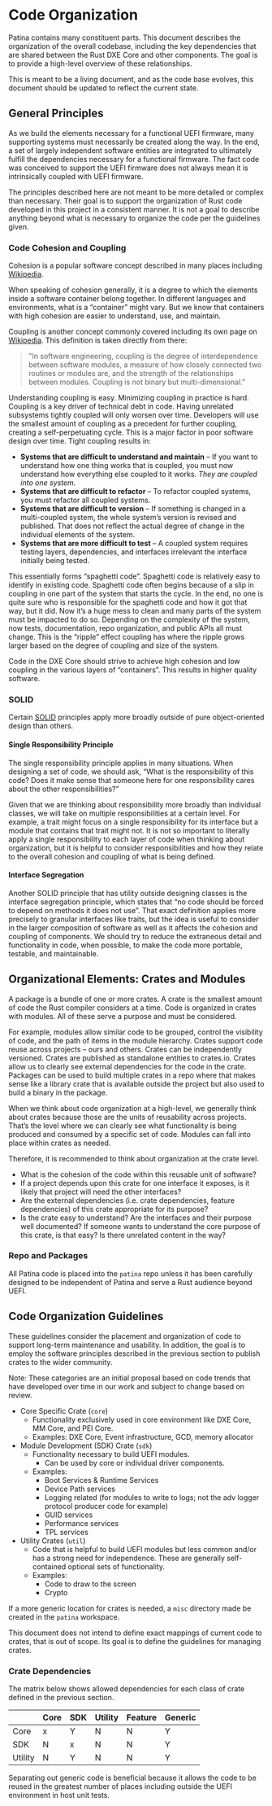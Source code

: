 # Code Organization

Patina contains many constituent parts. This document describes the organization of the overall codebase, including the
key dependencies that are shared between the Rust DXE Core and other components. The goal is to provide a high-level
overview of these relationships.

This is meant to be a living document, and as the code base evolves, this document should be updated to reflect the
current state.

## General Principles

As we build the elements necessary for a functional UEFI firmware, many supporting systems must necessarily be created
along the way. In the end, a set of largely independent software entities are integrated to ultimately fulfill the
dependencies necessary for a functional firmware. The fact code was conceived to support the UEFI firmware does not
always mean it is intrinsically coupled with UEFI firmware.

The principles described here are not meant to be more detailed or complex than necessary. Their goal is to support
the organization of Rust code developed in this project in a consistent manner. It is not a goal to describe anything
beyond what is necessary to organize the code per the guidelines given.

### Code Cohesion and Coupling

Cohesion is a popular software concept described in many places including
[Wikipedia](https://en.wikipedia.org/wiki/Cohesion_(computer_science)).

When speaking of cohesion generally, it is a degree to which the elements inside a software container belong together.
In different languages and environments, what is a “container” might vary. But we know that containers with high
cohesion are easier to understand, use, and maintain.

Coupling is another concept commonly covered including its own page on
[Wikipedia](https://en.wikipedia.org/wiki/Coupling_(computer_programming)). This definition is taken directly from
there:

> "In software engineering, coupling is the degree of interdependence between software modules, a measure of how closely
> connected two routines or modules are, and the strength of the relationships between modules. Coupling is not binary
> but multi-dimensional."

Understanding coupling is easy. Minimizing coupling in practice is hard. Coupling is a key driver of technical debt in
code. Having unrelated subsystems tightly coupled will only worsen over time. Developers will use the smallest amount
of coupling as a precedent for further coupling, creating a self-perpetuating cycle. This is a major factor in poor
software design over time. Tight coupling results in:

- **Systems that are difficult to understand and maintain** – If you want to understand how one thing works that is
  coupled, you must now understand how everything else coupled to it works. *They are coupled into one system.*
- **Systems that are difficult to refactor** – To refactor coupled systems, you must refactor all coupled systems.
- **Systems that are difficult to version** – If something is changed in a multi-coupled system, the whole system’s
  version is revised and published. That does not reflect the actual degree of change in the individual elements of
  the system.
- **Systems that are more difficult to test** – A coupled system requires testing layers, dependencies, and interfaces
  irrelevant the interface initially being tested.

This essentially forms “spaghetti code”. Spaghetti code is relatively easy to identify in existing code. Spaghetti
code often begins because of a slip in coupling in one part of the system that starts the cycle. In the end, no one is
quite sure who is responsible for the spaghetti code and how it got that way, but it did. Now it’s a huge mess to clean
and many parts of the system must be impacted to do so. Depending on the complexity of the system, now tests,
documentation, repo organization, and public APIs all must change. This is the “ripple” effect coupling has where the
ripple grows larger based on the degree of coupling and size of the system.

Code in the DXE Core should strive to achieve high cohesion and low coupling in the various layers of “containers”.
This results in higher quality software.

### SOLID

Certain [SOLID](https://en.wikipedia.org/wiki/SOLID) principles apply more broadly outside of pure object-oriented
design than others.

#### Single Responsibility Principle

The single responsibility principle applies in many situations. When designing a set of code, we should ask, “What is
the responsibility of this code?  Does it make sense that someone here for one responsibility cares about the other
responsibilities?”

Given that we are thinking about responsibility more broadly than individual classes, we will take on multiple
responsibilities at a certain level. For example, a trait might focus on a single responsibility for its interface
but a module that contains that trait might not. It is not so important to literally apply a single responsibility
to each layer of code when thinking about organization, but it is helpful to consider responsibilities and how they
relate to the overall cohesion and coupling of what is being defined.

#### Interface Segregation

Another SOLID principle that has utility outside designing classes is the interface segregation principle, which states
that “no code should be forced to depend on methods it does not use”. That exact definition applies more precisely to
granular interfaces like traits, but the idea is useful to consider in the larger composition of software as well as
it affects the cohesion and coupling of components. We should try to reduce the extraneous detail and functionality in
code, when possible, to make the code more portable, testable, and maintainable.

## Organizational Elements: Crates and Modules

A package is a bundle of one or more crates. A crate is the smallest amount of code the Rust compiler considers at a
time. Code is organized in crates with modules. All of these serve a purpose and must be considered.

For example, modules allow similar code to be grouped, control the visibility of code, and the path of items in the
module hierarchy. Crates support code reuse across projects – ours and others. Crates can be independently versioned.
Crates are published as standalone entities to crates.io. Crates allow us to clearly see external dependencies for
the code in the crate. Packages can be used to build multiple crates in a repo where that makes sense like a library
crate that is available outside the project but also used to build a binary in the package.

When we think about code organization at a high-level, we generally think about crates because those are the units of
reusability across projects. That’s the level where we can clearly see what functionality is being produced and
consumed by a specific set of code. Modules can fall into place within crates as needed.

Therefore, it is recommended to think about organization at the crate level.

- What is the cohesion of the code within this reusable unit of software?
- If a project depends upon this crate for one interface it exposes, is it likely that project will need the other
  interfaces?
- Are the external dependencies (i.e. crate dependencies, feature dependencies) of this crate appropriate for its
  purpose?
- Is the crate easy to understand? Are the interfaces and their purpose well documented? If someone wants to understand
  the core purpose of this crate, is that easy? Is there unrelated content in the way?

### Repo and Packages

All Patina code is placed into the `patina` repo unless it has been carefully designed to be independent of Patina and
serve a Rust audience beyond UEFI.

## Code Organization Guidelines

These guidelines consider the placement and organization of code to support long-term maintenance and usability. In
addition, the goal is to employ the software principles described in the previous section to publish crates to the
wider community.

Note: These categories are an initial proposal based on code trends that have developed over time in our work and
subject to change based on review.

- Core Specific Crate (`core`)
  - Functionality exclusively used in core environment like DXE Core, MM Core, and PEI Core.
  - Examples: DXE Core, Event infrastructure, GCD, memory allocator
- Module Development (SDK) Crate (`sdk`)
  - Functionality necessary to build UEFI modules.
    - Can be used by core or individual driver components.
  - Examples:
    - Boot Services & Runtime Services
    - Device Path services
    - Logging related (for modules to write to logs; not the adv logger protocol producer code for example)
    - GUID services
    - Performance services
    - TPL services
- Utility Crates (`util`)
  - Code that is helpful to build UEFI modules but less common and/or has a strong need for independence. These are
    generally self-contained optional sets of functionality.
  - Examples:
    - Code to draw to the screen
    - Crypto

If a more generic location for crates is needed, a `misc` directory made be created in the `patina` workspace.

This document does not intend to define exact mappings of current code to crates, that is out of scope. Its goal is to
define the guidelines for managing crates.

### Crate Dependencies

The matrix below shows allowed dependencies for each class of crate defined in the previous section.

|           | Core      | SDK       | Utility   | Feature   | Generic   |
|-----------|-----------|-----------|-----------|-----------|-----------|
| Core      | x         | Y         | N         | N         | Y         |
| SDK       | N         | x         | N         | N         | Y         |
| Utility   | N         | Y         | N         | N         | Y         |

Separating out generic code is beneficial because it allows the code to be reused in the greatest number of places
including outside the UEFI environment in host unit tests.
